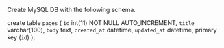 Create MySQL DB with the following schema.

create table `pages` (
    `id` int(11) NOT NULL AUTO_INCREMENT,
    `title` varchar(100),
    `body` text,
    `created_at` datetime,
    `updated_at` datetime,
    primary key (`id`)
);
